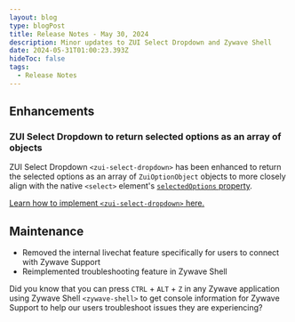 ```yaml
---
layout: blog
type: blogPost
title: Release Notes - May 30, 2024
description: Minor updates to ZUI Select Dropdown and Zywave Shell
date: 2024-05-31T01:00:23.393Z
hideToc: false
tags:
  - Release Notes
---
```

## Enhancements

### ZUI Select Dropdown to return selected options as an array of objects

ZUI Select Dropdown `<zui-select-dropdown>` has been enhanced to return the selected options as an array of `ZuiOptionObject` objects to more closely align with the native `<select>` element's [`selectedOptions` property](https://developer.mozilla.org/en-US/docs/Web/API/HTMLSelectElement/selectedOptions).

[Learn how to implement `<zui-select-dropdown>` here.](/design-system/components/dropdown-selects/)

<docs-spacer></docs-spacer>

## Maintenance

* Removed the internal livechat feature specifically for users to connect with Zywave Support
* Reimplemented troubleshooting feature in Zywave Shell

<docs-note>Did you know that you can press `CTRL` + `ALT` + `Z` in any Zywave application using Zywave Shell `<zywave-shell>` to get console information for Zywave Support to help our users troubleshoot issues they are experiencing?</docs-note>